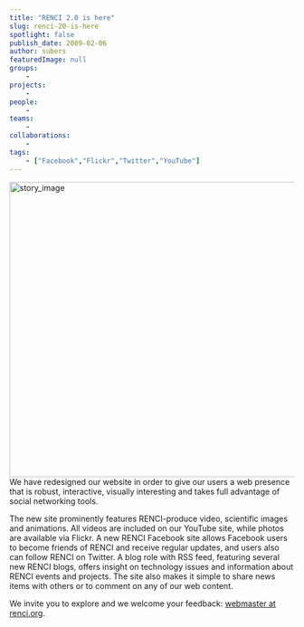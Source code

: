 ```yaml
---
title: "RENCI 2.0 is here"
slug: renci-20-is-here
spotlight: false
publish_date: 2009-02-06
author: subers
featuredImage: null
groups:
    - 
projects:
    - 
people:
    - 
teams: 
    - 
collaborations:
    - 
tags:
    - ["Facebook","Flickr","Twitter","YouTube"]
---
```

<a href="http://www.renci.org/wp-content/uploads/2009/02/story_image.jpg"><img class="alignnone size-full wp-image-2398" title="story_image" src="http://www.renci.org/wp-content/uploads/2009/02/story_image.jpg" alt="story_image" width="630" height="522" />
</a>We have redesigned our website in order to give our users a web presence that is robust, interactive, visually interesting and takes full advantage of social networking tools.

The new site prominently features RENCI-produce video, scientific images and animations. All videos are included on our YouTube site, while photos are available via Flickr. A new RENCI Facebook site allows Facebook users to become friends of RENCI and receive regular updates, and users also can follow RENCI on Twitter. A blog role with RSS feed, featuring several new RENCI blogs, offers insight on technology issues and information about RENCI events and projects. The site also makes it simple to share news items with others or to comment on any of our web content.

We invite you to explore and we welcome your feedback: <a href="mailto:webmaster@renci.org">webmaster at renci.org</a>.
